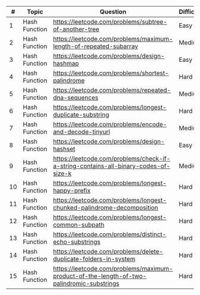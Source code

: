 | #  | Topic         | Question                                                                                  | Difficulty |
|----|---------------|-------------------------------------------------------------------------------------------|------------|
| 1  | Hash Function | https://leetcode.com/problems/subtree-of-another-tree                                     | Easy       |
| 2  | Hash Function | https://leetcode.com/problems/maximum-length-of-repeated-subarray                         | Medium     |
| 3  | Hash Function | https://leetcode.com/problems/design-hashmap                                              | Easy       |
| 4  | Hash Function | https://leetcode.com/problems/shortest-palindrome                                         | Hard       |
| 5  | Hash Function | https://leetcode.com/problems/repeated-dna-sequences                                      | Medium     |
| 6  | Hash Function | https://leetcode.com/problems/longest-duplicate-substring                                 | Hard       |
| 7  | Hash Function | https://leetcode.com/problems/encode-and-decode-tinyurl                                   | Medium     |
| 8  | Hash Function | https://leetcode.com/problems/design-hashset                                              | Easy       |
| 9  | Hash Function | https://leetcode.com/problems/check-if-a-string-contains-all-binary-codes-of-size-k       | Medium     |
| 10 | Hash Function | https://leetcode.com/problems/longest-happy-prefix                                        | Hard       |
| 11 | Hash Function | https://leetcode.com/problems/longest-chunked-palindrome-decomposition                    | Hard       |
| 12 | Hash Function | https://leetcode.com/problems/longest-common-subpath                                      | Hard       |
| 13 | Hash Function | https://leetcode.com/problems/distinct-echo-substrings                                    | Hard       |
| 14 | Hash Function | https://leetcode.com/problems/delete-duplicate-folders-in-system                          | Hard       |
| 15 | Hash Function | https://leetcode.com/problems/maximum-product-of-the-length-of-two-palindromic-substrings | Hard       |
